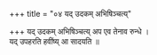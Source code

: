 +++
title = "०४ यद् उदकम् अभिषिञ्चत्य्"

+++
यद् उदकम् अभिषिञ्चत्य् अप एव तेनाव रुन्धे ।  
यद् उपहरति हवींष्य् आ सादयति ॥